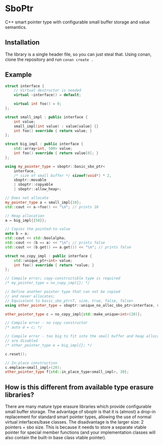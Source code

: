 # SboPtr
C++ smart pointer type with configurable small buffer storage
and value semantics.

## Installation
The library is a single header file, so you can just steal that.
Using conan, clone the repository and run `conan create .`

## Example
```c++
struct interface {
	// Virtual destructor is needed
	virtual ~interface() = default;

	virtual int foo() = 0;
};

struct small_impl : public interface {
	int value;
	small_impl(int value) : value{value} {}
	int foo() override { return value; }
};

struct big_impl : public interface {
	std::array<int, 500> value;
	int foo() override { return value[0]; }
};

using my_pointer_type = sboptr::basic_sbo_ptr<
	interface,
	/* size of small buffer */ sizeof(void*) * 2,
	sboptr::movable
    | sboptr::copyable
    | sboptr::allow_heap>;

// Does not allocate
my_pointer_type a = small_impl{10};
std::cout << a->foo() << "\n"; // prints 10

// Heap allocation
a = big_impl{{50}};

// Copies the pointed-to value
auto b = a;
std::cout << std::boolalpha;
std::cout << (b == a) << "\n"; // prints false
std::cout << (b.get() == a.get()) << "\n"; // prints false

struct no_copy_impl : public interface {
	std::unique_ptr<int> value;
	int foo() override { return *value; }
};

// Compile error; copy-constructible type is required
/* my_pointer_type = no_copy_impl{}; */

// Define another pointer type that can not be copied
// and never allocates;
// Equivalent to basic_sbo_ptr<T, size, true, false, false>
using other_pointer_type = sboptr::unique_no_alloc_sbo_ptr<interface, sizeof(void*) * 2>;

other_pointer_type c = no_copy_impl{std::make_unique<int>(20)};

// Compile error - no copy constructor
/* auto d = c; */

// Compile error - too big to fit into the small buffer and heap allocations
// are disabled
/* other_pointer_type e = big_impl{}; */

c.reset();

// In-place construction
c.emplace<small_impl>(20);
other_pointer_type f{std::in_place_type<small_impl>, 30};
```

## How is this different from available type erasure libraries?
There are many mature type erasure libraries which provide configurable
small buffer storage. The advantage of sboptr is that it is (almost) a drop-in 
replacement for standard smart pointer types, allowing the use of normal
virtual interfaces/base classes. The disadvantage is the larger size:
2 pointers + sbo size. This is because it needs to store a separate vtable
pointer for special member functions (and your implementation classes
will also contain the built-in base class vtable pointer).
